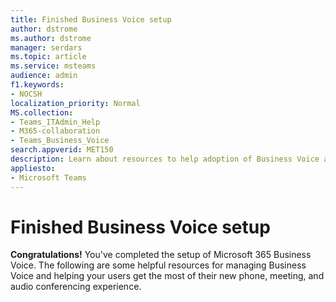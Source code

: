 ```yaml
---
title: Finished Business Voice setup
author: dstrome 
ms.author: dstrome
manager: serdars
ms.topic: article
ms.service: msteams
audience: admin
f1.keywords:
- NOCSH
localization_priority: Normal
MS.collection: 
- Teams_ITAdmin_Help
- M365-collaboration
- Teams_Business_Voice
search.appverid: MET150
description: Learn about resources to help adoption of Business Voice after setup is complete.
appliesto: 
- Microsoft Teams
---
```


# Finished Business Voice setup

**Congratulations!** You've completed the setup of Microsoft 365 Business Voice. The following are some helpful resources for managing Business Voice and helping your users get the most of their new phone, meeting, and audio conferencing experience.


